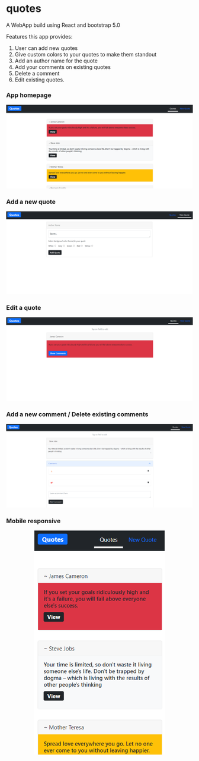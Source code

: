 # quotes

A WebApp build using React and bootstrap 5.0 </br>

Features this app provides:
1. User can add new quotes
2. Give custom colors to your quotes to make them standout
3. Add an author name for the quote
4. Add your comments on existing quotes
5. Delete a comment
6. Edit existing quotes.

### App homepage 

![](app-screenshots/1.png)


### Add a new quote

![](app-screenshots/2.png)


### Edit a quote

![](app-screenshots/3.png)


### Add a new comment / Delete existing comments

![](app-screenshots/4.png)


### Mobile responsive

<p align="center">
  <img src="app-screenshots/5.png" />
</p>


